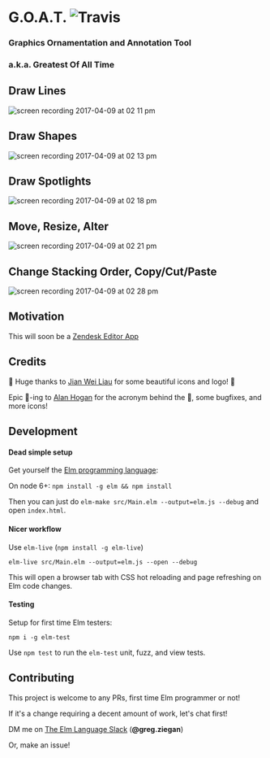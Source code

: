 # G.O.A.T. ![Travis](https://travis-ci.org/thebritican/goat.svg?branch=master)
### Graphics Ornamentation and Annotation Tool
### a.k.a. Greatest Of All Time

## Draw Lines
![screen recording 2017-04-09 at 02 11 pm](https://cloud.githubusercontent.com/assets/3099999/24841113/f31151be-1d30-11e7-88ba-7d4a384e28ff.gif)

## Draw Shapes
![screen recording 2017-04-09 at 02 13 pm](https://cloud.githubusercontent.com/assets/3099999/24841122/023be50a-1d31-11e7-86d1-6718a6897f2d.gif)


## Draw Spotlights
![screen recording 2017-04-09 at 02 18 pm](https://cloud.githubusercontent.com/assets/3099999/24841124/125ad2fc-1d31-11e7-8b1f-af2b10f5cb14.gif)


## Move, Resize, Alter
![screen recording 2017-04-09 at 02 21 pm](https://cloud.githubusercontent.com/assets/3099999/24841127/29f2df72-1d31-11e7-907f-43dee861d1cf.gif)


## Change Stacking Order, Copy/Cut/Paste
![screen recording 2017-04-09 at 02 28 pm](https://cloud.githubusercontent.com/assets/3099999/24841133/3ae7e368-1d31-11e7-9e45-25db7a31544d.gif)


## Motivation

This will soon be a [Zendesk Editor App](https://www.zendesk.com/apps/directory/#Compose_&_Edit)

## Credits

👏 Huge thanks to [Jian Wei Liau](https://twitter.com/madebyjw) for some beautiful icons and logo! 👏

Epic 🐐-ing to [Alan Hogan](https://github.com/alanhogan) for the acronym behind the 🐐, some bugfixes, and more icons!

## Development


#### Dead simple setup

Get yourself the [Elm programming language](http://elm-lang.org/):

On node 6+: `npm install -g elm && npm install`

Then you can just do `elm-make src/Main.elm --output=elm.js --debug` and open `index.html`.

#### Nicer workflow

Use `elm-live` (`npm install -g elm-live`)

```
elm-live src/Main.elm --output=elm.js --open --debug
```

This will open a browser tab with CSS hot reloading and page refreshing on Elm code changes.


#### Testing

Setup for first time Elm testers:

`npm i -g elm-test`

Use `npm test` to run the `elm-test` unit, fuzz, and view tests.

## Contributing

This project is welcome to any PRs, first time Elm programmer or not!

If it's a change requiring a decent amount of work, let's chat first!

DM me on [The Elm Language Slack](https://elmlang.herokuapp.com) (**@greg.ziegan**)

Or, make an issue!
